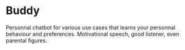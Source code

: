# Buddy
Personnal chatbot for various use cases that learns your personnal behaviour and preferences. Motivational speech, good listener, even parental figures.
